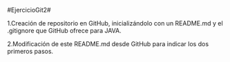 #EjercicioGit2#

1.Creación de repositorio en GitHub, inicializándolo con un README.md y el .gitignore que GitHub ofrece para JAVA.

2.Modificación de este README.md desde GitHub para indicar los dos primeros pasos.
